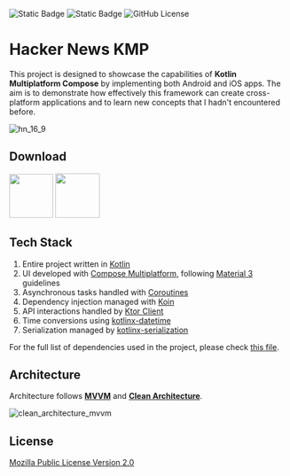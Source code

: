 ![Static Badge](https://img.shields.io/badge/Platform-iOS-blue?style=flat)
![Static Badge](https://img.shields.io/badge/Platform-Android-green?style=flat)
![GitHub License](https://img.shields.io/github/license/jarvislin/HackerNews-KMP?style=flat)


# Hacker News KMP

This project is designed to showcase the capabilities of **Kotlin Multiplatform Compose** by implementing both Android and iOS apps. The aim is to demonstrate how effectively this framework can create cross-platform applications and to learn new concepts that I hadn't encountered before.

![hn_16_9](https://github.com/jarvislin/HackerNews-KMP/assets/3839951/bc29705a-6e69-474c-8453-91485d99b458)


## Download


<a href="https://play.google.com/store/apps/details?id=com.jarvislin.hackernews"><img src="https://github.com/jarvislin/HackerNews-KMP/assets/3839951/a6ed5faf-aaad-44a7-8910-fc0593343d6f" height=79/></a>
<a href="https://apps.apple.com/tw/app/hacker-news-reader-kmp/id6504872454"><img src="https://github.com/jarvislin/HackerNews-KMP/assets/3839951/7631ba39-5713-40fb-a036-d866c939d993" height=80/></a>


## Tech Stack

1. Entire project written in [Kotlin](https://kotlinlang.org/)
2. UI developed with [Compose Multiplatform](https://www.jetbrains.com/lp/compose-multiplatform/), following [Material 3](https://m3.material.io/) guidelines
3. Asynchronous tasks handled with [Coroutines](https://github.com/Kotlin/kotlinx.coroutines)
4. Dependency injection managed with [Koin](https://github.com/InsertKoinIO/koin)
5. API interactions handled by [Ktor Client](https://github.com/ktorio/ktor)
6. Time conversions using [kotlinx-datetime](https://github.com/Kotlin/kotlinx-datetime)
7. Serialization managed by [kotlinx-serialization](https://github.com/Kotlin/kotlinx.serialization)

For the full list of dependencies used in the project, please check [this file](https://github.com/jarvislin/HackerNews-KMP/blob/main/gradle/libs.versions.toml).

## Architecture

Architecture follows **[MVVM](https://en.wikipedia.org/wiki/Model%E2%80%93view%E2%80%93viewmodel)** and **[Clean Architecture](https://blog.cleancoder.com/uncle-bob/2012/08/13/the-clean-architecture.html)**.

![clean_architecture_mvvm](https://github.com/jarvislin/HackerNews-KMP/assets/3839951/d57845f8-bbf6-4878-81ff-b9fac408674d)

## License

[Mozilla Public License Version 2.0](https://github.com/jarvislin/HackerNews-KMP/blob/main/LICENSE)
